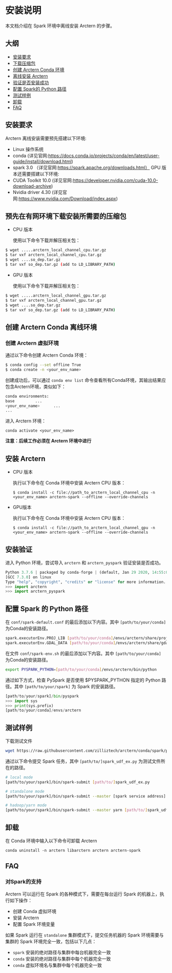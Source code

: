 # 安装说明
本文档介绍在 Spark 环境中离线安装 Arctern 的步骤。

## 大纲
* [安装要求](#prerequisities)
* [下载压缩包](#predownload)
* [创建 Arctern Conda 环境](#constructenv)
* [离线安装 Arctern](#offline-install)
* [验证是否安装成功](#verification)
* [配置 Spark的 Python 路径](#pathconfiguration)
* [测试样例](#test)
* [卸载](#uninstallation)
* [FAQ](#faq)


## <span id = "prerequisities">安装要求</span>

Arctern 离线安装需要预先搭建以下环境:
 - Linux 操作系统
 - conda  (详见官网:https://docs.conda.io/projects/conda/en/latest/user-guide/install/download.html)
 - spark 3.0 （详见官网:https://spark.apache.org/downloads.html）
GPU 版本还需要搭建以下环境:
 - CUDA Toolkit 10.0 (详见官网:https://developer.nvidia.com/cuda-10.0-download-archive)
 - Nvidia driver 4.30  (详见官网:https://www.nvidia.com/Download/index.aspx)



## <span id = "predownload">预先在有网环境下载安装所需要的压缩包</span>

* CPU 版本

  使用以下命令下载并解压相关包：
```bash
$ wget .....arctern_local_channel_cpu.tar.gz
$ tar vxf arctern_local_channel_cpu.tar.gz
$ wget ....so_dep.tar.gz
$ tar vxf so_dep.tar.gz (add to LD_LIBRARY_PATH)
```

* GPU 版本


  使用以下命令下载并解压相关包：
```bash
$ wget .....arctern_local_channel_gpu.tar.gz
$ tar vxf arctern_local_channel_gpu.tar.gz
$ wget ....so_dep.tar.gz
$ tar vxf so_dep.tar.gz (add to LD_LIBRARY_PATH)
```



## <span id = "constructenv">创建 Arctern Conda 离线环境</span>

### 创建 Arctern 虚拟环境

通过以下命令创建 Arctern Conda 环境：

```bash
$ conda config --set offline True
$ conda create -n <your_env_name>
```

创建成功后，可以通过 `conda env list` 命令查看所有Conda环境，其输出结果应包含Arctern环境，类似如下：

  ```bash
  conda environments:
  base         ...
  <your_env_name>      ...
  ...
  ```

 进入 Arctern 环境：

  `conda activate <your_env_name>`


**注意：后续工作必须在 Arctern 环境中进行**



## <span id = "install">安装 Arctern</span>


* CPU 版本

  执行以下命令在 Conda 环境中安装 Arctern CPU 版本：

  ```shell
  $ conda install -c file://path_to_arctern_local_channel_cpu -n <your_env_name> arctern-spark --offline --override-channels
  ```

* GPU版本

  执行以下命令在 Conda 环境中安装 Arctern CPU 版本：

  ```shell
  $ conda install -c file://path_to_arctern_local_channel_gpu -n <your_env_name> arctern-spark --offline --override-channels
  ```



## <span id = "verification">安装验证</span>

进入 Python 环境，尝试导入 `arctern` 和 `arctern_pyspark` 验证安装是否成功。

```python
Python 3.7.6 | packaged by conda-forge | (default, Jan 29 2020, 14:55:04)
[GCC 7.3.0] on linux
Type "help", "copyright", "credits" or "license" for more information.
>>> import arctern
>>> import arctern_pyspark
```

## <span id = "pathconfiguration">配置 Spark 的 Python 路径</span>

在 `conf/spark-default.conf` 的最后添加以下内容。其中 `[path/to/your/conda]` 为Conda的安装路径。

```bash
spark.executorEnv.PROJ_LIB [path/to/your/conda]/envs/arctern/share/proj
spark.executorEnv.GDAL_DATA [path/to/your/conda]/envs/arctern/share/gdal
```

在文件 `conf/spark-env.sh` 的最后添加以下内容。其中 `[path/to/your/conda]` 为Conda的安装路径。

```bash
export PYSPARK_PYTHON=[path/to/your/conda]/envs/arctern/bin/python
```

通过如下方式，检查 PySpark 是否使用 $PYSPARK_PYTHON 指定的 Python 路径。其中 `[path/to/your/spark]` 为 Spark 的安装路径。

```python
[path/to/your/spark]/bin/pyspark
>>> import sys
>>> print(sys.prefix)
[path/to/your/conda]/envs/arctern
```



## <span id = "test">测试样例</span>

下载测试文件

```bash
wget https://raw.githubusercontent.com/zilliztech/arctern/conda/spark/pyspark/examples/gis/spark_udf_ex.py
```

通过以下命令提交 Spark 任务，其中 `[path/to/]spark_udf_ex.py` 为测试文件所在的路径。

```bash
# local mode
[path/to/your/spark]/bin/spark-submit [path/to/]spark_udf_ex.py

# standalone mode
[path/to/your/spark]/bin/spark-submit --master [spark service address] [path/to/]spark_udf_ex.py

# hadoop/yarn mode
[path/to/your/spark]/bin/spark-submit --master yarn [path/to/]spark_udf_ex.py
```

## <span id = "uninstallation">卸载</span>

在 Conda 环境中输入以下命令可卸载 Arctern

```shell
conda uninstall -n arctern libarctern arctern arctern-spark
```

## <span id = "faq">FAQ</span>

### 对Spark的支持

Arctern 可以运行在 Spark 的各种模式下，需要在每台运行 Spark 的机器上，执行如下操作：

* 创建 Conda 虚拟环境
* 安装 Arctern
* 配置 Spark 环境变量

如果 Spark 运行在 `standalone` 集群模式下，提交任务机器的 Spark 环境需要与集群的 Spark 环境完全一致，包括以下几点：

* `spark` 安装的绝对路径与集群中每台机器完全一致
* `conda` 安装的绝对路径与集群中每个机器完全一致
* `conda` 虚拟环境名与集群中每个机器完全一致
